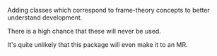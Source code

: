 Adding classes which correspond to frame-theory concepts to better understand 
development. 

There is a high chance that these will never be used.

It's quite unlikely that this package will even make it to an MR.
